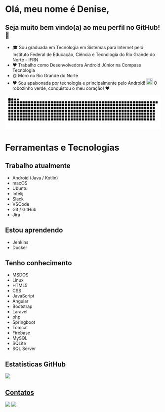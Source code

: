 # Olá, meu nome é Denise,
## Seja muito bem vindo(a) ao meu perfil no GitHub!👋

- 🎓 Sou graduada em Tecnologia em Sistemas para Internet pelo Instituto Federal de Educação, Ciência e Tecnologia do Rio Grande do Norte - IFRN
- ❤️ Trabalho como Desenvolvedora Android Júnior na Compass Tecnologia
- 🌞 Moro no Rio Grande do Norte
- ❤️ Sou apaixonada por tecnologia e principalmente pelo Android! <img src="https://cdn.jsdelivr.net/gh/devicons/devicon/icons/android/android-original.svg" width="20" height="20"/> O robozinho verde, conquistou o meu coração! ❤️

![Snake animation](https://github.com/DeniseLeandroDeCastro/DeniseLeandroDeCastro/blob/output/github-contribution-grid-snake.svg)

<div>
<h1> Ferramentas e Tecnologias </h1>
<h2> Trabalho atualmente </h2>
  <ul>
    <li>Android (Java / Kotlin)</li>
    <li>macOS</li>
    <li>Ubuntu</li>
    <li>Intelij</li>
    <li>Slack</li>
    <li>VSCode</li>
    <li>Git / GitHub</li>
    <li>Jira</li>
  </ul>
</div>
<div>
<h2> Estou aprendendo </h2>
  <ul>
    <li>Jenkins</li>
    <li>Docker</li>
  </ul>
</div>

<div>
<h2> Tenho conhecimento </h2>
   <ul>
    <li>MSDOS</li>
    <li>Linux</li>
    <li>HTML5</li>
    <li>CSS</li>
    <li>JavaScript</li>
    <li>Angular</li>
    <li>Bootstrap</li>
    <li>Laravel</li>
    <li>php</li>
    <li>Springboot</li>
    <li>Tomcat</li>
    <li>Firebase</li>
    <li>MySQL</li>
    <li>SQLite</li>
    <li>SQL Server</li>
  </ul>
</div>

## Estatísticas GitHub

<a href="https://github.com/DeniseLeandroDeCastro">
<img height="180em" src="https://github-readme-stats.vercel.app/api/top-langs/?username=DeniseLeandroDeCastro&layout=compact&langs_count=7&theme=dracula"/>
</div>

## Contatos

<a href = "mailto:dmaria.natal@gmail.com"><img src="https://img.shields.io/badge/Gmail-D14836?style=for-the-badge&logo=gmail&logoColor=white" target="_blank"></a>
<a href="https://www.linkedin.com/in/denise-leandro-de-castro-59425b4a/" target="_blank"><img src="https://img.shields.io/badge/-LinkedIn-%230077B5?style=for-the-badge&logo=linkedin&logoColor=white" target="_blank"></a>   








